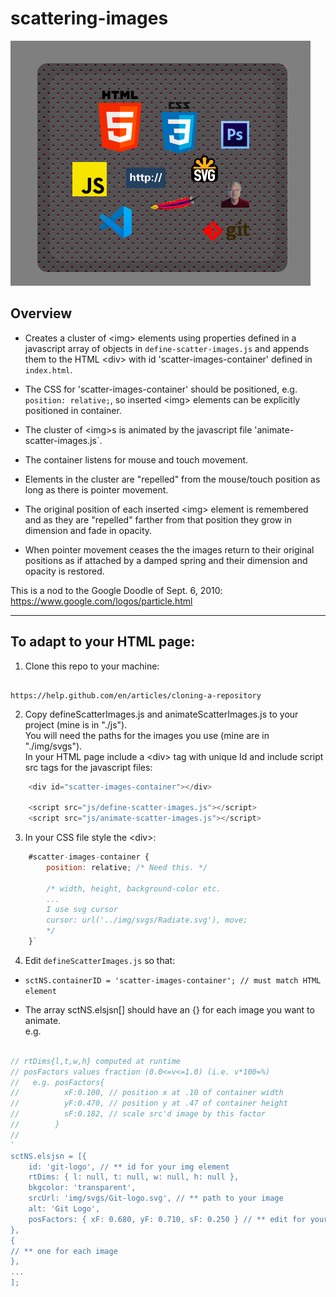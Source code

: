 # scattering-images

![screen shot](/img/screenshot.png)

## Overview

* Creates a cluster of \<img\> elements using properties defined in a javascript array of objects in `define-scatter-images.js` and appends them to the HTML \<div\> with id 'scatter-images-container' defined in `index.html`.

* The CSS for 'scatter-images-container' should be positioned, e.g. `position: relative;`, so inserted \<img\> elements can be explicitly positioned in container.

* The cluster of \<img\>s is animated by the javascript file 'animate-scatter-images.js`.

* The container listens for mouse and touch movement.

* Elements in the cluster are "repelled" from the mouse/touch
 position as long as there is pointer movement.

* The original position of each inserted \<img\> element is remembered and as they are "repelled" farther from that position they grow in dimension and fade in opacity.

* When pointer movement ceases the the images return to their original
 positions as if attached by a damped spring and their dimension and
 opacity is restored.  

This is a nod to the Google Doodle of Sept. 6, 2010:
https://www.google.com/logos/particle.html 
 ___
 
## To adapt to your HTML page:

1. Clone this repo to your machine:  

```http

https://help.github.com/en/articles/cloning-a-repository

```

2. Copy defineScatterImages.js and animateScatterImages.js to your project (mine is in "./js").  
You will need the paths for the images you use (mine are in "./img/svgs").  
In your HTML page include a \<div\> tag with unique Id and include script src tags for the javascript files:

```javascript
    <div id="scatter-images-container"></div>

    <script src="js/define-scatter-images.js"></script>  
    <script src="js/animate-scatter-images.js"></script>
```

3. In your CSS file style the \<div\>:  

```javascript
    #scatter-images-container {  
        position: relative; /* Need this. */

        /* width, height, background-color etc.
        ...
        I use svg cursor
        cursor: url('../img/svgs/Radiate.svg'), move;
        */
    }`  
```

4. Edit `defineScatterImages.js` so that:  

- `sctNS.containerID = 'scatter-images-container'; // must match HTML element`

- The array sctNS.elsjsn[] should have an {} for each image you want to animate.  
e.g.

``` javascript

// rtDims{l,t,w,h} computed at runtime  
// posFactors values fraction (0.0<=v<=1.0) (i.e. v*100=%)  
//   e.g. posFactors{  
//          xF:0.100, // position x at .10 of container width  
//          yF:0.470, // position y at .47 of container height  
//          sF:0.182, // scale src'd image by this factor  
//        }  
//  
`
sctNS.elsjsn = [{
    id: 'git-logo', // ** id for your img element
    rtDims: { l: null, t: null, w: null, h: null },
    bkgcolor: 'transparent',
    srcUrl: 'img/svgs/Git-logo.svg', // ** path to your image
    alt: 'Git Logo',
    posFactors: { xF: 0.680, yF: 0.710, sF: 0.250 } // ** edit for your values
},
{
// ** one for each image
},
...
];
```
